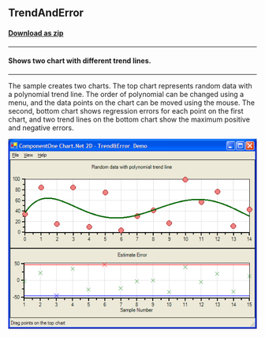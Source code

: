 ## TrendAndError
#### [Download as zip](https://grapecity.github.io/DownGit/#/home?url=https://github.com/GrapeCity/ComponentOne-WinForms-Samples/tree/master/NetFramework\Charts\CS\TrendAndError)
____
#### Shows two chart with different trend lines.
____
The sample creates two charts. The top chart represents random data with a polynomial trend line.
The order of polynomial can be changed using a menu, and the data points on the chart can be moved using the mouse.
The second, bottom chart shows regression errors for each point on the first chart, and two trend lines on the bottom chart show the maximum positive and negative errors.

![screenshot](screenshot.PNG)
